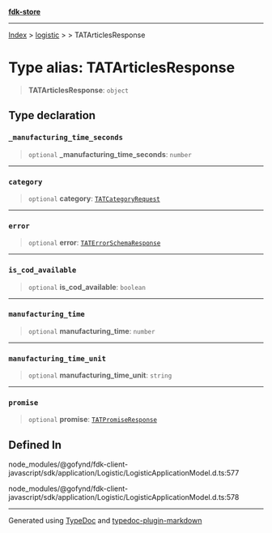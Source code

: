 [**fdk-store**](../../../README.md)
***

[Index](../../../API.md) > [logistic](../../README.md) > [<internal>](../README.md) > TATArticlesResponse

# Type alias: TATArticlesResponse

> **TATArticlesResponse**: `object`

## Type declaration

### `_manufacturing_time_seconds`

> `optional` **\_manufacturing\_time\_seconds**: `number`

***

### `category`

> `optional` **category**: [`TATCategoryRequest`](type-alias.TATCategoryRequest.md)

***

### `error`

> `optional` **error**: [`TATErrorSchemaResponse`](type-alias.TATErrorSchemaResponse.md)

***

### `is_cod_available`

> `optional` **is\_cod\_available**: `boolean`

***

### `manufacturing_time`

> `optional` **manufacturing\_time**: `number`

***

### `manufacturing_time_unit`

> `optional` **manufacturing\_time\_unit**: `string`

***

### `promise`

> `optional` **promise**: [`TATPromiseResponse`](type-alias.TATPromiseResponse.md)

## Defined In

node\_modules/@gofynd/fdk-client-javascript/sdk/application/Logistic/LogisticApplicationModel.d.ts:577

node\_modules/@gofynd/fdk-client-javascript/sdk/application/Logistic/LogisticApplicationModel.d.ts:578

***
Generated using [TypeDoc](https://typedoc.org/) and [typedoc-plugin-markdown](https://www.npmjs.com/package/typedoc-plugin-markdown)
